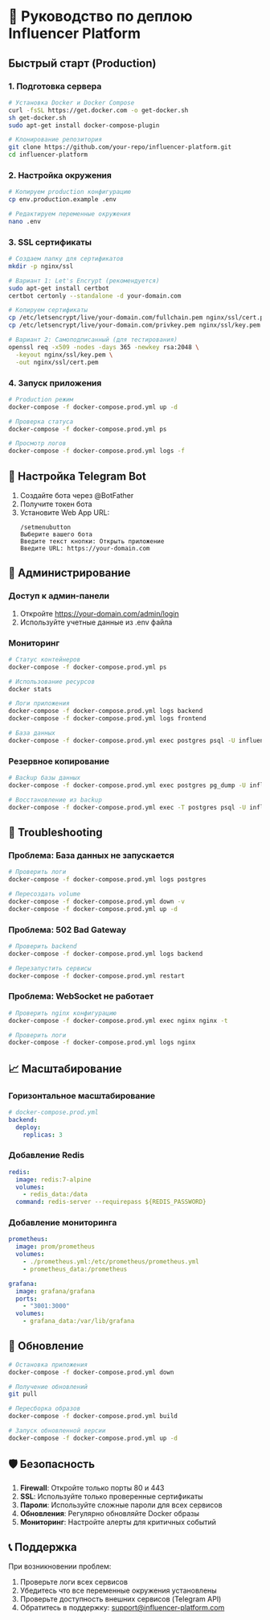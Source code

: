 # 🚀 Руководство по деплою Influencer Platform

## Быстрый старт (Production)

### 1. Подготовка сервера

```bash
# Установка Docker и Docker Compose
curl -fsSL https://get.docker.com -o get-docker.sh
sh get-docker.sh
sudo apt-get install docker-compose-plugin

# Клонирование репозитория
git clone https://github.com/your-repo/influencer-platform.git
cd influencer-platform
```

### 2. Настройка окружения

```bash
# Копируем production конфигурацию
cp env.production.example .env

# Редактируем переменные окружения
nano .env
```

### 3. SSL сертификаты

```bash
# Создаем папку для сертификатов
mkdir -p nginx/ssl

# Вариант 1: Let's Encrypt (рекомендуется)
sudo apt-get install certbot
certbot certonly --standalone -d your-domain.com

# Копируем сертификаты
cp /etc/letsencrypt/live/your-domain.com/fullchain.pem nginx/ssl/cert.pem
cp /etc/letsencrypt/live/your-domain.com/privkey.pem nginx/ssl/key.pem

# Вариант 2: Самоподписанный (для тестирования)
openssl req -x509 -nodes -days 365 -newkey rsa:2048 \
  -keyout nginx/ssl/key.pem \
  -out nginx/ssl/cert.pem
```

### 4. Запуск приложения

```bash
# Production режим
docker-compose -f docker-compose.prod.yml up -d

# Проверка статуса
docker-compose -f docker-compose.prod.yml ps

# Просмотр логов
docker-compose -f docker-compose.prod.yml logs -f
```

## 📱 Настройка Telegram Bot

1. Создайте бота через @BotFather
2. Получите токен бота
3. Установите Web App URL:
   ```
   /setmenubutton
   Выберите вашего бота
   Введите текст кнопки: Открыть приложение
   Введите URL: https://your-domain.com
   ```

## 🔧 Администрирование

### Доступ к админ-панели

1. Откройте https://your-domain.com/admin/login
2. Используйте учетные данные из .env файла

### Мониторинг

```bash
# Статус контейнеров
docker-compose -f docker-compose.prod.yml ps

# Использование ресурсов
docker stats

# Логи приложения
docker-compose -f docker-compose.prod.yml logs backend
docker-compose -f docker-compose.prod.yml logs frontend

# База данных
docker-compose -f docker-compose.prod.yml exec postgres psql -U influencer_user -d influencer_platform
```

### Резервное копирование

```bash
# Backup базы данных
docker-compose -f docker-compose.prod.yml exec postgres pg_dump -U influencer_user influencer_platform > backup_$(date +%Y%m%d_%H%M%S).sql

# Восстановление из backup
docker-compose -f docker-compose.prod.yml exec -T postgres psql -U influencer_user influencer_platform < backup.sql
```

## 🚨 Troubleshooting

### Проблема: База данных не запускается
```bash
# Проверить логи
docker-compose -f docker-compose.prod.yml logs postgres

# Пересоздать volume
docker-compose -f docker-compose.prod.yml down -v
docker-compose -f docker-compose.prod.yml up -d
```

### Проблема: 502 Bad Gateway
```bash
# Проверить backend
docker-compose -f docker-compose.prod.yml logs backend

# Перезапустить сервисы
docker-compose -f docker-compose.prod.yml restart
```

### Проблема: WebSocket не работает
```bash
# Проверить nginx конфигурацию
docker-compose -f docker-compose.prod.yml exec nginx nginx -t

# Проверить логи
docker-compose -f docker-compose.prod.yml logs nginx
```

## 📈 Масштабирование

### Горизонтальное масштабирование

```yaml
# docker-compose.prod.yml
backend:
  deploy:
    replicas: 3
```

### Добавление Redis

```yaml
redis:
  image: redis:7-alpine
  volumes:
    - redis_data:/data
  command: redis-server --requirepass ${REDIS_PASSWORD}
```

### Добавление мониторинга

```yaml
prometheus:
  image: prom/prometheus
  volumes:
    - ./prometheus.yml:/etc/prometheus/prometheus.yml
    - prometheus_data:/prometheus

grafana:
  image: grafana/grafana
  ports:
    - "3001:3000"
  volumes:
    - grafana_data:/var/lib/grafana
```

## 🔄 Обновление

```bash
# Остановка приложения
docker-compose -f docker-compose.prod.yml down

# Получение обновлений
git pull

# Пересборка образов
docker-compose -f docker-compose.prod.yml build

# Запуск обновленной версии
docker-compose -f docker-compose.prod.yml up -d
```

## 🛡️ Безопасность

1. **Firewall**: Откройте только порты 80 и 443
2. **SSL**: Используйте только проверенные сертификаты
3. **Пароли**: Используйте сложные пароли для всех сервисов
4. **Обновления**: Регулярно обновляйте Docker образы
5. **Мониторинг**: Настройте алерты для критичных событий

## 📞 Поддержка

При возникновении проблем:
1. Проверьте логи всех сервисов
2. Убедитесь что все переменные окружения установлены
3. Проверьте доступность внешних сервисов (Telegram API)
4. Обратитесь в поддержку: support@influencer-platform.com





